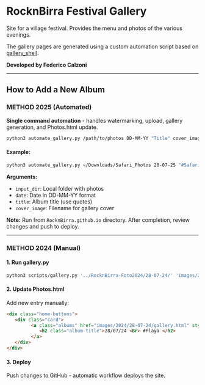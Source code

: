 # RocknBirra Festival Gallery

Site for a village festival. Provides the menu and photos of the various evenings. 

The gallery pages are generated using a custom automation script based on [gallery_shell](https://cyclenerd.github.io/gallery_shell/).

**Developed by Federico Calzoni**

---

## How to Add a New Album

### METHOD 2025 (Automated)

**Single command automation** - handles watermarking, upload, gallery generation, and Photos.html update.

```bash
python3 automate_gallery.py /path/to/photos DD-MM-YY "Title" cover_image.jpg
```

#### Example:
```bash
python3 automate_gallery.py ~/Downloads/Safari_Photos 20-07-25 "#Safari" IMG_1234.jpg
```

**Arguments:**
- `input_dir`: Local folder with photos
- `date`: Date in DD-MM-YY format  
- `title`: Album title (use quotes)
- `cover_image`: Filename for gallery cover

**Note:** Run from `RocknBirra.github.io` directory. After completion, review changes and push to deploy.

---

### METHOD 2024 (Manual)

#### 1. Run gallery.py
```bash
python3 scripts/gallery.py '../RocknBirra-Foto2024/28-07-24/' 'images/2024/28-07-24/' '28-07-24 #Playa' 'https://raw.githubusercontent.com/RocknBirra/RocknBirra-Foto2024/main/28-07-24/'
```

#### 2. Update Photos.html
Add new entry manually:
```html
<div class="home-buttons">
   <div class="card">
         <a class="albums" href="images/2024/28-07-24/gallery.html" style="--background-image-url: url(images/2024/28-07-24/406px/IMG_5860.webp);">
            <h2 class="album-title">28/07/24 <Br> #Playa </h2>
         </a>
   </div>
</div>
```

#### 3. Deploy
Push changes to GitHub - automatic workflow deploys the site.